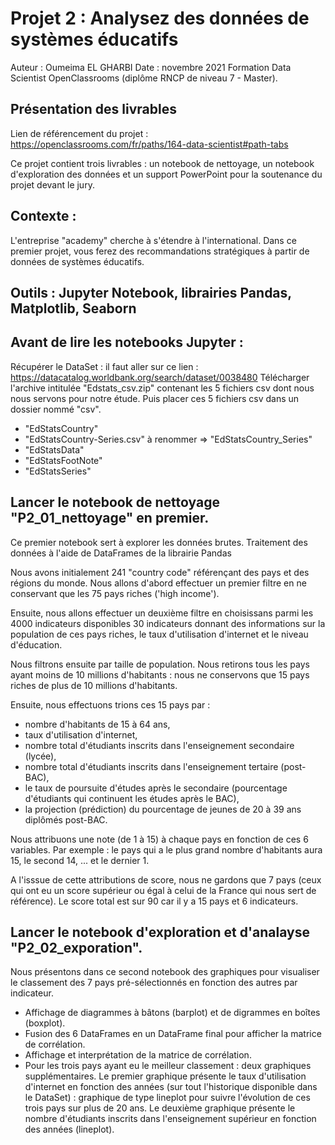 # Projet 2 : Analysez des données de systèmes éducatifs

Auteur : Oumeima EL GHARBI
Date : novembre 2021
Formation Data Scientist OpenClassrooms (diplôme RNCP de niveau 7 - Master).

## Présentation des livrables
Lien de référencement du projet : https://openclassrooms.com/fr/paths/164-data-scientist#path-tabs

Ce projet contient trois livrables : un notebook de nettoyage, un notebook d'exploration des données et un support PowerPoint pour la soutenance du projet devant le jury.

## Contexte :
L'entreprise "academy" cherche à s'étendre à l'international. Dans ce premier projet, vous ferez des recommandations stratégiques à partir de données de systèmes éducatifs.

## Outils : Jupyter Notebook, librairies Pandas, Matplotlib, Seaborn

## Avant de lire les notebooks Jupyter : 
Récupérer le DataSet : il faut aller sur ce lien : https://datacatalog.worldbank.org/search/dataset/0038480
Télécharger l'archive intitulée "Edstats_csv.zip" contenant les 5 fichiers csv dont nous nous servons pour notre étude.
Puis placer ces 5 fichiers csv dans un dossier nommé "csv".

- "EdStatsCountry"
- "EdStatsCountry-Series.csv" à renommer => "EdStatsCountry_Series"
- "EdStatsData"
- "EdStatsFootNote"
- "EdStatsSeries"

## Lancer le notebook de nettoyage "P2_01_nettoyage" en premier.
Ce premier notebook sert à explorer les données brutes.
Traitement des données à l'aide de DataFrames de la librairie Pandas

Nous avons initialement 241 "country code" référençant des pays et des régions du monde. Nous allons d'abord effectuer un premier filtre en ne conservant que les 75 pays riches ('high income').

Ensuite, nous allons effectuer un deuxième filtre en choisissans parmi les 4000 indicateurs disponibles 30 indicateurs donnant des informations sur la population de ces pays riches, le taux d'utilisation d'internet et le niveau d'éducation.

Nous filtrons ensuite par taille de population. Nous retirons tous les pays ayant moins de 10 millions d'habitants : nous ne conservons que 15 pays riches de plus de 10 millions d'habitants.

Ensuite, nous effectuons trions ces 15 pays par :
- nombre d'habitants de 15 à 64 ans,
- taux d'utilisation d'internet, 
- nombre total d'étudiants inscrits dans l'enseignement secondaire (lycée), 
- nombre total d'étudiants inscrits dans l'enseignement tertaire (post-BAC), 
- le taux de poursuite d'études après le secondaire (pourcentage d'étudiants qui continuent les études après le BAC),
- la projection (prédiction) du pourcentage de jeunes de 20 à 39 ans diplômés post-BAC.

Nous attribuons une note (de 1 à 15) à chaque pays en fonction de ces 6 variables.
Par exemple : le pays qui a le plus grand nombre d'habitants aura 15, le second 14, ... et le dernier 1.

A l'isssue de cette attributions de score, nous ne gardons que 7 pays (ceux qui ont eu un score supérieur ou égal à celui de la France qui nous sert de référence). 
Le score total est sur 90 car il y a 15 pays et 6 indicateurs.

## Lancer le notebook d'exploration et d'analayse "P2_02_exporation".

Nous présentons dans ce second notebook des graphiques pour visualiser le classement des 7 pays pré-sélectionnés en fonction des autres par indicateur.

- Affichage de diagrammes à bâtons (barplot) et de digrammes en boîtes (boxplot).
- Fusion des 6 DataFrames en un DataFrame final pour afficher la matrice de corrélation.
- Affichage et interprétation de la matrice de corrélation.
- Pour les trois pays ayant eu le meilleur classement : deux graphiques supplémentaires.
Le premier graphique présente le taux d'utilisation d'internet en fonction des années (sur tout l'historique disponible dans le DataSet) : graphique de type lineplot pour suivre l'évolution de ces trois pays sur plus de 20 ans.
Le deuxième graphique présente le nombre d'étudiants inscrits dans l'enseignement supérieur en fonction des années (lineplot).
